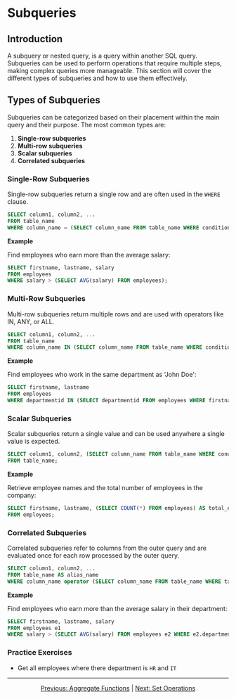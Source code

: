 # Subqueries

## Introduction
A subquery or nested query, is a query within another SQL query. Subqueries can be used to perform operations that require multiple steps, making complex queries more manageable. This section will cover the different types of subqueries and how to use them effectively.

## Types of Subqueries
Subqueries can be categorized based on their placement within the main query and their purpose. The most common types are:
1. **Single-row subqueries**
2. **Multi-row subqueries**
3. **Scalar subqueries**
4. **Correlated subqueries**

### Single-Row Subqueries
Single-row subqueries return a single row and are often used in the `WHERE` clause.

```sql
SELECT column1, column2, ...
FROM table_name
WHERE column_name = (SELECT column_name FROM table_name WHERE condition);
```

**Example**

Find employees who earn more than the average salary:

```sql
SELECT firstname, lastname, salary
FROM employees
WHERE salary > (SELECT AVG(salary) FROM employees);
```

### Multi-Row Subqueries
Multi-row subqueries return multiple rows and are used with operators like IN, ANY, or ALL.

```sql
SELECT column1, column2, ...
FROM table_name
WHERE column_name IN (SELECT column_name FROM table_name WHERE condition);
```

**Example**

Find employees who work in the same department as 'John Doe':

```sql
SELECT firstname, lastname
FROM employees
WHERE departmentid IN (SELECT departmentid FROM employees WHERE firstname = 'John' AND lastname = 'Doe');
```

### Scalar Subqueries
Scalar subqueries return a single value and can be used anywhere a single value is expected.

```sql
SELECT column1, column2, (SELECT column_name FROM table_name WHERE condition) AS alias_name
FROM table_name;
```

**Example**

Retrieve employee names and the total number of employees in the company:

```sql
SELECT firstname, lastname, (SELECT COUNT(*) FROM employees) AS total_employees
FROM employees;
```

### Correlated Subqueries
Correlated subqueries refer to columns from the outer query and are evaluated once for each row processed by the outer query.

```sql
SELECT column1, column2, ...
FROM table_name AS alias_name
WHERE column_name operator (SELECT column_name FROM table_name WHERE table_name.column_name = alias_name.column_name);
```

**Example**

Find employees who earn more than the average salary in their department:

```sql
SELECT firstname, lastname, salary
FROM employees e1
WHERE salary > (SELECT AVG(salary) FROM employees e2 WHERE e2.departmentid = e1.departmentid);
```

### Practice Exercises

* Get all employees where there department is `HR` and `IT`


---

<p align="center">
    <a href="https://github.com/Tom-Fynes/sql-101/blob/main/Docs/Grade_3/Aggregation.md">Previous: Aggregate Functions</a>
    |
    <a href="https://github.com/Tom-Fynes/sql-101/blob/main/Docs/Grade_3/Set_operations.md">Next: Set Operations</a>
</p>
